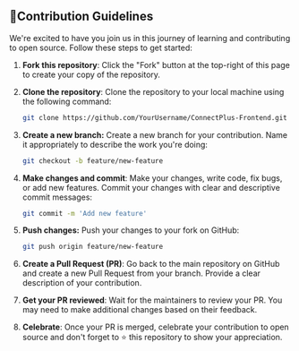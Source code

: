 ## 🚀Contribution Guidelines

We're excited to have you join us in this journey of learning and contributing to open source. Follow these steps to get started:

1. **Fork this repository**: Click the "Fork" button at the top-right of this page to create your copy of the repository.
2. **Clone the repository**: Clone the repository to your local machine using the following command:
   ```bash
   git clone https://github.com/YourUsername/ConnectPlus-Frontend.git
   ```
3. **Create a new branch:**
   Create a new branch for your contribution. Name it appropriately to describe the work you're doing:

   ```bash
   git checkout -b feature/new-feature
   ```
4. **Make changes and commit**: Make your changes, write code, fix bugs, or add new features. Commit your changes with clear and descriptive commit messages:

   ```bash
   git commit -m 'Add new feature'
   ```
5. **Push changes:**
   Push your changes to your fork on GitHub:

   ```bash
   git push origin feature/new-feature
   ```
6. **Create a Pull Request (PR)**: Go back to the main repository on GitHub and create a new Pull Request from your branch. Provide a clear description of your contribution.
7. **Get your PR reviewed**: Wait for the maintainers to review your PR. You may need to make additional changes based on their feedback.
8. **Celebrate**: Once your PR is merged, celebrate your contribution to open source and don't forget to ⭐ this repository to show your appreciation.